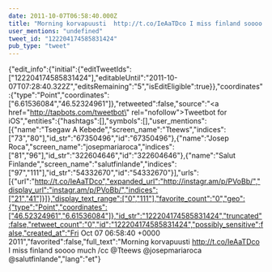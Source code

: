 ```yaml
---
date: 2011-10-07T06:58:40.000Z
title: "Morning korvapuusti  http://t.co/IeAaTDco I miss finland soooo much  /cc <a href='http://twitter.com/Tteews'>@Tteews</a> <a href='http://twitter.com/josepmariaroca'>@josepmariaroca</a> <a href='http://twitter.com/salutfinlande'>@salutfinlande</a>″"
user_mentions: "undefined"
tweet_id: "122204174585831424"
pub_type: "tweet"
---
```

{"edit_info":{"initial":{"editTweetIds":["122204174585831424"],"editableUntil":"2011-10-07T07:28:40.322Z","editsRemaining":"5","isEditEligible":true}},"coordinates":{"type":"Point","coordinates":["6.61536084","46.52324961"]},"retweeted":false,"source":"<a href=\"http://tapbots.com/tweetbot\" rel=\"nofollow\">Tweetbot for iOS</a>","entities":{"hashtags":[],"symbols":[],"user_mentions":[{"name":"Tsegaw A Kebede","screen_name":"Tteews","indices":["73","80"],"id_str":"67350496","id":"67350496"},{"name":"Josep Roca","screen_name":"josepmariaroca","indices":["81","96"],"id_str":"322604646","id":"322604646"},{"name":"Salut Finlande","screen_name":"salutfinlande","indices":["97","111"],"id_str":"54332670","id":"54332670"}],"urls":[{"url":"http://t.co/IeAaTDco","expanded_url":"http://instagr.am/p/PVoBb/","display_url":"instagr.am/p/PVoBb/","indices":["21","41"]}]},"display_text_range":["0","111"],"favorite_count":"0","geo":{"type":"Point","coordinates":["46.52324961","6.61536084"]},"id_str":"122204174585831424","truncated":false,"retweet_count":"0","id":"122204174585831424","possibly_sensitive":false,"created_at":"Fri Oct 07 06:58:40 +0000 2011","favorited":false,"full_text":"Morning korvapuusti  http://t.co/IeAaTDco I miss finland soooo much  /cc @Tteews @josepmariaroca @salutfinlande","lang":"et"}
